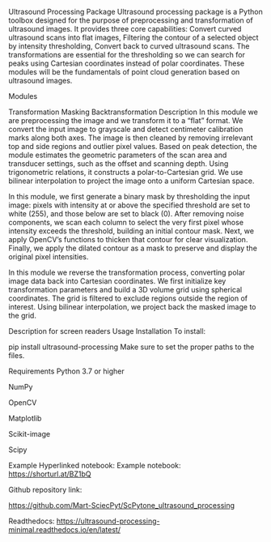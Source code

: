 Ultrasound Processing Package
Ultrasound processing package is a Python toolbox designed for the purpose of preprocessing and transformation of ultrasound images. It provides three core capabilities: Convert curved ultrasound scans into flat images, Filtering the contour of a selected object by intensity thresholding, Convert back to curved ultrasound scans. The transformations are essential for the thresholding so we can search for peaks using Cartesian coordinates instead of polar coordinates. These modules will be the fundamentals of point cloud generation based on ultrasound images.

Modules

Transformation
Masking
Backtransformation
Description
In this module we are preprocessing the image and we transform it to a “flat” format. We convert the input image to grayscale and detect centimeter calibration marks along both axes. The image is then cleaned by removing irrelevant top and side regions and outlier pixel values. Based on peak detection, the module estimates the geometric parameters of the scan area and transducer settings, such as the offset and scanning depth. Using trigonometric relations, it constructs a polar-to-Cartesian grid. We use bilinear interpolation to project the image onto a uniform Cartesian space.

In this module, we first generate a binary mask by thresholding the input image: pixels with intensity at or above the specified threshold are set to white (255), and those below are set to black (0). After removing noise components, we scan each column to select the very first pixel whose intensity exceeds the threshold, building an initial contour mask. Next, we apply OpenCV’s functions to thicken that contour for clear visualization. Finally, we apply the dilated contour as a mask to preserve and display the original pixel intensities.

In this module we reverse the transformation process, converting polar image data back into Cartesian coordinates. We first initialize key transformation parameters and build a 3D volume grid using spherical coordinates. The grid is filtered to exclude regions outside the region of interest. Using bilinear interpolation, we project back the masked image to the grid.

Description for screen readers
Usage
Installation
To install:

pip install ultrasound-processing
Make sure to set the proper paths to the files.

Requirements
Python 3.7 or higher

NumPy

OpenCV

Matplotlib

Scikit-image

Scipy

Example
Hyperlinked notebook: Example notebook: https://shorturl.at/BZ1bQ

Github repository link:

https://github.com/Mart-SciecPyt/ScPytone_ultrasound_processing

Readthedocs:
https://ultrasound-processing-minimal.readthedocs.io/en/latest/